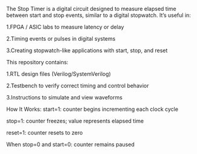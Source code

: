 The Stop Timer is a digital circuit designed to measure elapsed time between start and stop events, similar to a digital stopwatch.
It’s useful in:

1.FPGA / ASIC labs to measure latency or delay

2.Timing events or pulses in digital systems

3.Creating stopwatch-like applications with start, stop, and reset

This repository contains:

1.RTL design files (Verilog/SystemVerilog)

2.Testbench to verify correct timing and control behavior

3.Instructions to simulate and view waveforms

 How It Works:
start=1: counter begins incrementing each clock cycle

stop=1: counter freezes; value represents elapsed time

reset=1: counter resets to zero

When stop=0 and start=0: counter remains paused
